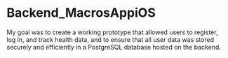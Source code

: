 # Backend_MacrosAppiOS
My goal was to create a working prototype that allowed users to register, log in, and track health data, and to ensure that all user data was stored securely and efficiently in a PostgreSQL database hosted on the backend.
